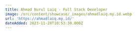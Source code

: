 ```yaml
---
title: Ahmad Nurul Laiq - Full Stack Developer
image: /src/content/showcase/_images/ahmadlaiq.my.id.webp
url: 'https://ahmadlaiq.my.id/'
dateAdded: 2023-11-28T10:53:30.000Z
---
```


